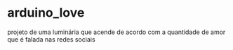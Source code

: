 # arduino_love
projeto de uma luminária que acende de acordo com a quantidade de amor que é falada nas redes sociais
